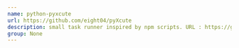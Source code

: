 ```yaml
---
name: python-pyxcute
url: https://github.com/eight04/pyXcute
description: small task runner inspired by npm scripts. URL : https://github.com/eight04/pyXcute Groups : None
group: None
---
```

